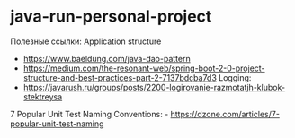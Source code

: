 # java-run-personal-project
Полезные ссылки:
Application structure
   - https://www.baeldung.com/java-dao-pattern
   - https://medium.com/the-resonant-web/spring-boot-2-0-project-structure-and-best-practices-part-2-7137bdcba7d3
Logging:
   - https://javarush.ru/groups/posts/2200-logirovanie-razmotatjh-klubok-stektreysa

7 Popular Unit Test Naming Conventions:
    - https://dzone.com/articles/7-popular-unit-test-naming
